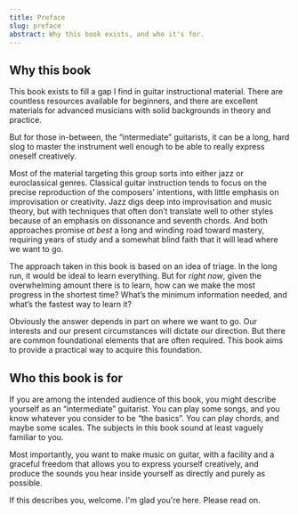 ```yaml
---
title: Preface
slug: preface
abstract: Why this book exists, and who it's for.
---
```


## Why this book

This book exists to fill a gap I find in guitar instructional material. 
There are countless resources available for beginners, 
and there are excellent materials for advanced musicians with solid backgrounds in theory and practice.

But for those in-between, the “intermediate” guitarists, 
it can be a long, hard slog to master the instrument well enough to be able to really express oneself creatively. 

Most of the material targeting this group sorts into either jazz or euroclassical genres. 
Classical guitar instruction tends to focus on the precise reproduction of the composers’ intentions, 
with little emphasis on improvisation or creativity. 
Jazz digs deep into improvisation and music theory, 
but with techniques that often don’t translate well to other styles because of an emphasis on dissonance and seventh chords. 
And both approaches promise *at best* a long and winding road toward mastery, 
requiring years of study and a somewhat blind faith that it will lead where we want to go. 

The approach taken in this book is based on an idea of triage. 
In the long run, it would be ideal to learn everything. 
But for *right now*, given the overwhelming amount there is to learn, 
how can we make the most progress in the shortest time? 
What’s the minimum information needed, and what’s the fastest way to learn it?

Obviously the answer depends in part on where we want to go.
Our interests and our present circumstances will dictate our direction.
But there are common foundational elements that are often required.
This book aims to provide a practical way to acquire this foundation. 

## Who this book is for

If you are among the intended audience of this book, 
you might describe yourself as an “intermediate” guitarist. 
You can play some songs, and you know whatever you consider to be “the basics”. 
You can play chords, and maybe some scales. 
The subjects in this book sound at least vaguely familiar to you.

Most importantly, you want to make music on guitar, 
with a facility and a graceful freedom that allows you to express yourself creatively,
and produce the sounds you hear inside yourself as directly and purely as possible. 

If this describes you, welcome.
I'm glad you're here.
Please read on.
